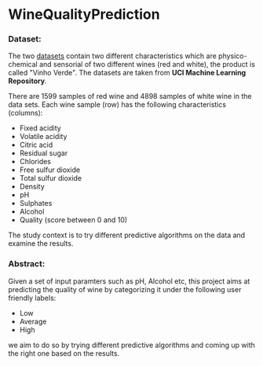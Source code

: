 # WineQualityPrediction

### Dataset:
The two [datasets](https://archive.ics.uci.edu/ml/datasets/Wine+Quality) contain two different characteristics which are physico-chemical and sensorial of two different wines (red and white), the product is called "Vinho Verde". The datasets are taken from **UCI Machine Learning Repository**.

There are 1599 samples of red wine and 4898 samples of white wine in the data sets. Each wine sample (row) has the following characteristics (columns):

-  Fixed acidity
-  Volatile acidity
-  Citric acid
-  Residual sugar
-  Chlorides
-  Free sulfur dioxide
-  Total sulfur dioxide
-  Density
-   pH
-   Sulphates
-  Alcohol
-  Quality (score between 0 and 10)

The study context is to try different predictive algorithms on the data and examine the results.

### Abstract:

Given a set of input paramters such as pH, Alcohol etc, this project aims at predicting the quality of wine by categorizing it under the following user friendly labels:
-  Low
-  Average
-  High

we aim to do so by trying different predictive algorithms and coming up with the right one based on the results.


 
